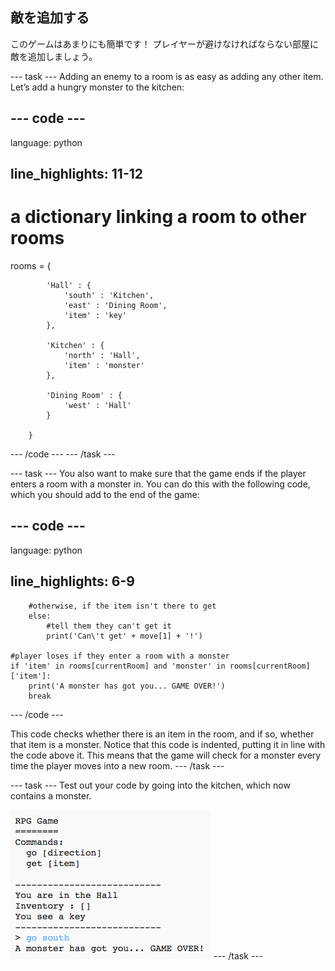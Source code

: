 ## 敵を追加する

このゲームはあまりにも簡単です！ プレイヤーが避けなければならない部屋に敵を追加しましょう。

\--- task \--- Adding an enemy to a room is as easy as adding any other item. Let’s add a hungry monster to the kitchen:

## \--- code \---

language: python

## line_highlights: 11-12

# a dictionary linking a room to other rooms

rooms = {

            'Hall' : {
                'south' : 'Kitchen',
                'east' : 'Dining Room',
                'item' : 'key'
            },
    
            'Kitchen' : {
                'north' : 'Hall',
                'item' : 'monster'
            },
    
            'Dining Room' : {
                'west' : 'Hall'
            }
    
        }
    

\--- /code \--- \--- /task \---

\--- task \--- You also want to make sure that the game ends if the player enters a room with a monster in. You can do this with the following code, which you should add to the end of the game:

## \--- code \---

language: python

## line_highlights: 6-9

        #otherwise, if the item isn't there to get
        else:
            #tell them they can't get it
            print('Can\'t get' + move[1] + '!')
    
    #player loses if they enter a room with a monster
    if 'item' in rooms[currentRoom] and 'monster' in rooms[currentRoom]['item']:
        print('A monster has got you... GAME OVER!')
        break
    

\--- /code \---

This code checks whether there is an item in the room, and if so, whether that item is a monster. Notice that this code is indented, putting it in line with the code above it. This means that the game will check for a monster every time the player moves into a new room. \--- /task \---

\--- task \--- Test out your code by going into the kitchen, which now contains a monster.

![screenshot](images/rpg-monster-test.png) \--- /task \---